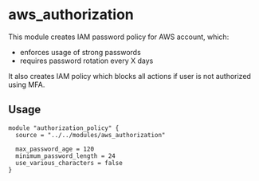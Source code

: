 # aws_authorization

This module creates IAM password policy for AWS account, which:
 - enforces usage of strong passwords
 - requires password rotation every X days

It also creates IAM policy which blocks all actions if user is not authorized using MFA.

## Usage

```hcl-terraform
module "authorization_policy" {
  source = "../../modules/aws_authorization"

  max_password_age = 120
  minimum_password_length = 24
  use_various_characters = false
}

```
